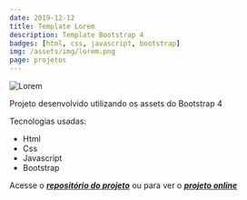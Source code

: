 ```yaml
---
date: 2019-12-12
title: Template Lorem
description: Template Bootstrap 4
badges: [html, css, javascript, bootstrap]
img: /assets/img/lorem.png
page: projetos
---
```


![Lorem](/assets/img/lorem.png)

Projeto desenvolvido utilizando os assets do Bootstrap 4

Tecnologias usadas:

- Html
- Css
- Javascript
- Bootstrap

Acesse o ***<a href="https://github.com/obrunorocha/template-lorem" target="_blank">repositório do projeto</a>*** ou para ver o ***<a href="https://obrunorocha.github.io/template-lorem/" target="_blank">projeto online</a>***